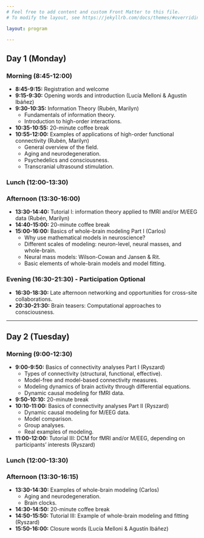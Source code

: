 ```yaml
---
# Feel free to add content and custom Front Matter to this file.
# To modify the layout, see https://jekyllrb.com/docs/themes/#overriding-theme-defaults

layout: program

---
```



## Day 1 (Monday)

### Morning (8:45-12:00)

- **8:45-9:15:** Registration and welcome
- **9:15-9:30:** Opening words and introduction  <span class="speaker">(Lucía Melloni & Agustín Ibáñez)</span>
- **9:30-10:35:** Information Theory <span class="speaker">(Rubén, Marilyn)</span>
  - Fundamentals of information theory.
  - Introduction to high-order interactions.
- **10:35-10:55:** 20-minute coffee break
- **10:55-12:00:** Examples of applications of high-order functional connectivity <span class="speaker">(Rubén, Marilyn)</span>
  - General overview of the field.
  - Aging and neurodegeneration.
  - Psychedelics and consciousness.
  - Transcranial ultrasound stimulation.

### Lunch (12:00-13:30)

### Afternoon (13:30-16:00)

- **13:30-14:40:** Tutorial I: information theory applied to fMRI and/or M/EEG data <span class="speaker">(Rubén, Marilyn)</span>
- **14:40-15:00:** 20-minute coffee break
- **15:00-16:00:** Basics of whole-brain modeling Part I <span class="speaker">(Carlos)</span>
  - Why use mathematical models in neuroscience?
  - Different scales of modeling: neuron-level, neural masses, and whole-brain.
  - Neural mass models: Wilson-Cowan and Jansen & Rit.
  - Basic elements of whole-brain models and model fitting.

### Evening (16:30-21:30) - Participation Optional
- **16:30-18:30:** Late afternoon networking and opportunities for cross-site collaborations.
- **20:30-21:30:** Brain teasers: Computational approaches to consciousness.



---

## Day 2 (Tuesday)
### Morning (9:00-12:30)

- **9:00-9:50:** Basics of connectivity analyses Part I <span class="speaker">(Ryszard)</span>
  - Types of connectivity (structural, functional, effective).
  - Model-free and model-based connectivity measures.
  - Modeling dynamics of brain activity through differential equations.
  - Dynamic causal modeling for fMRI data.
- **9:50-10:10:** 20-minute break
- **10:10-11:00:** Basics of connectivity analyses Part II <span class="speaker">(Ryszard)</span>
  - Dynamic causal modeling for M/EEG data.
  - Model comparison.
  - Group analyses.
  - Real examples of modeling.
- **11:00-12:00:** Tutorial III: DCM for fMRI and/or M/EEG, depending on participants’ interests <span class="speaker">(Ryszard)</span>

### Lunch (12:00-13:30)

### Afternoon (13:30-16:15)

- **13:30-14:30:** Examples of whole-brain modeling <span class="speaker">(Carlos)</span>
  - Aging and neurodegeneration.
  - Brain clocks.
- **14:30-14:50:** 20-minute coffee break
- **14:50-15:50:** Tutorial III: Example of whole-brain modeling and fitting <span class="speaker">(Ryszard)</span>
- **15:50-16:00:** Closure words <span class="speaker">(Lucía Melloni & Agustín Ibáñez)</span>
